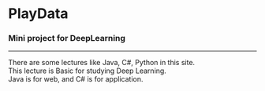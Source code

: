 # PlayData
### Mini project for DeepLearning  
---
There are some lectures like Java, C#, Python in this site.  
This lecture is Basic for studying Deep Learning.  
Java is for web, and C# is for application.  
 
